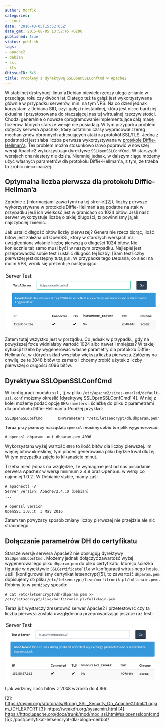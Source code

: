 ```yaml
---
author: Morfik
categories:
- Linux
date: "2016-08-05T15:52:05Z"
date_gmt: 2016-08-05 13:52:05 +0200
published: true
status: publish
tags:
- apache2
- debian
- ssl
- tls
GHissueID: 546
title: Problemy z dyrektywą SSLOpenSSLConfCmd w Apache2
---
```


W stabilnej dystrybucji linux'a Debian niewiele rzeczy ulega zmianie w przeciągu roku czy dwóch lat.
Dlatego też ta gałąź jest wykorzystywana głównie w przypadku serwerów, min. na tym VPS. Na co dzień
jednak korzystam z Debiana SID, czyli gałęzi niestabilnej, która jest nieco bardziej aktualna i
przystosowana do otaczającej nas tej wirtualnej rzeczywistości. Chodzi generalnie o nowsze
oprogramowanie implementujące całą masę ficzerów, których starsze wersje nie posiadają. W tym
przypadku problem dotyczy serwera Apache2, który ostatnimi czasy wypracował szereg mechanizmów
obronnych adresujących ataki na protokół SSL/TLS. Jedną z podatności jest słaba liczba pierwsza
wykorzystywana w [protokole Diffie-Hellman'a][1]. Ten problem można stosunkowo łatwo poprawić w
nowszej wersji Apache2 wykorzystując dyrektywę `SSLOpenSSLConfCmd` . W starszych wersjach ona
niestety nie działa. Niemniej jednak, w dalszym ciągu możemy użyć własnych parametrów dla protokołu
Diffie-Hellman'a, z tym, że trzeba to zrobić nieco inaczej.

<!--more-->
## Optymalna liczba pierwsza dla protokołu Diffie-Hellman'a

Zgodnie z [informacjami zawartymi na tej stronie][2]), liczby pierwsze wykorzystywane w protokole
Diffie-Hellman'a są podatne na atak w przypadku jeśli ich wielkość jest w granicach do 1024 bitów.
Jeśli nasz serwer wykorzystuje liczbę o takiej długości, to powinniśmy ją jak najszybciej zmienić.

Jak ustalić długość bitów liczby pierwszej? Generalnie rzecz biorąc, ilość bitów jest zależna od
OpenSSL, który w starszych wersjach ma uwzględnioną właśnie liczbę pierwszą o długości 1024 bitów.
Nie koniecznie tak samo musi być i w naszym przypadku. Najlepiej jest przeprowadzić sobie test i
ustalić długość tej liczby. [Sam test liczby pierwszej jest dostępny tutaj][3]. W przypadku tego
Debiana, co sieci na moim VPS, wynik się prezentuje następująco:

![](/img/2016/08/1.dh-liczba-pierwsza-test.png#huge)

Zatem tutaj wszystko jest w porządku. Co jednak w przypadku, gdy na powyższej fotce widniałaby
wartość 1024 albo nawet i mniejsza? W takiej sytuacji trzeba by wygenerować własne parametry dla
protokołu Diffie-Hellman'a, w których skład weszłaby większa liczba pierwsza. Załóżmy na chwilę, że
te 2048 bitów to za mało i chcemy zrobić użytek z liczby pierwszej o długości 4096 bitów.

## Dyrektywa SSLOpenSSLConfCmd

W konfiguracji modułu `ssl` , tj. w pliku `/etc/apache2/sites-enabled/default-ssl.conf` możemy
określić [dyrektywę SSLOpenSSLConfCmd][4]. W niej z kolei możemy podać opcję `DHParameters` i
ścieżkę do pliku z parametrami dla protokołu Diffie-Hellman'a. Poniżej przykład:

    SSLOpenSSLConfCmd       DHParameters "/etc/letsencrypt/dh/dhparam.pem"

Teraz przy pomocy narzędzia `openssl` musimy sobie ten plik wygenerować:

    # openssl dhparam -out dhparam.pem 4096

Wykorzystana wyżej wartość `4096` to ilość bitów dla liczby pierwszej. Im więcej bitów określimy,
tym proces generowania pliku będzie trwał dłużej. W tym przypadku zajęło to kilkanaście minut.

Trzeba mieć jednak na względzie, że wymagane jest od nas posiadanie serwera Apache2 w wersji minimum
2.4.8 oraz OpenSSL w wersji co najmniej 1.0.2 . W Debianie stable, mamy zaś:

    # apachectl -V
    Server version: Apache/2.4.10 (Debian)
    ...

    # openssl version
    OpenSSL 1.0.1t  3 May 2016

Zatem ten powyższy sposób zmiany liczby pierwszej nie przejdzie ale nic straconego.

## Dołączanie parametrów DH do certyfikatu

Starsze wersje serwera Apache2 nie obsługują dyrektywy `SSLOpenSSLConfCmd` . Możemy jednak dołączyć
zawartość wyżej wygenerowanego pliku `dhparam.pem` do pliku certyfikatu, którego ścieżka figuruje w
dyrektywie `SSLCertificateFile` w konfiguracji wirtualnego hosta. Jeśli [konfigurowaliśmy certyfikat
letsencrypt][5], to zawartość `dhparam.pem` dopisujemy do pliku
`/etc/letsencrypt/live/morfitronik.pl/fullchain.pem` . Robimy to w poniższy sposób:

    # cat /etc/letsencrypt/dh/dhparam.pem >> /etc/letsencrypt/live/morfitronik.pl/fullchain.pem

Teraz już wystarczy zresetować serwer Apache2 i przetestować czy ta liczba pierwsza została
uwzględniona przeprowadzając jeszcze raz test:

![](/img/2016/08/2.dh-liczba-pierwsza-test.png#huge)

I jak widzimy, ilość bitów z 2048 wzrosła do 4096.


[1]: https://pl.wikipedia.org/wiki/Protok%C3%B3%C5%82_Diffiego-Hellmana
[2]: https://raymii.org/s/tutorials/Strong_SSL_Security_On_Apache2.html#Logjam_(DH_EXPORT
[3]: https://weakdh.org/sysadmin.html
[4]: https://httpd.apache.org/docs/trunk/mod/mod_ssl.html#sslopensslconfcmd
[5]: /post/certyfikat-letsencrypt-dla-bloga-certbot/
